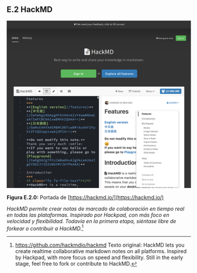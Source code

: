 ## E.2 HackMD

![image alt text](image_0.png)

**Figura E.2.0:** Portada de [https://hackmd.io/](https://hackmd.io/) 

*HackMD permite crear notas de marcado de colaboración en tiempo real en todas las plataformas. Inspirado por Hackpad, con más foco en velocidad y flexibilidad. Todavía en la primera etapa, siéntase libre de forkear o contribuir a HackMD.*[^1]

[^1]: https://github.com/hackmdio/hackmd 
Texto original: HackMD lets you create realtime collaborative markdown notes on all platforms. Inspired by Hackpad, with more focus on speed and flexibility. Still in the early stage, feel free to fork or contribute to HackMD.


